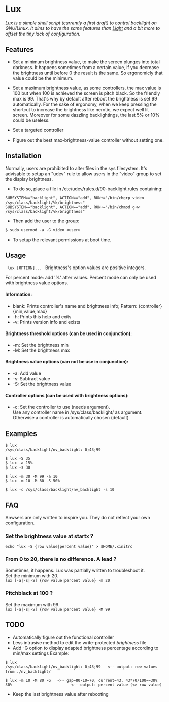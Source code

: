 Lux
===

*Lux is a simple shell script (currently a first draft) to control
backlight on GNU/Linux. It aims to have the same features than
[Light](https://github.com/haikarainen/light) and a bit more to offset the tiny
lack of configuration.*

## Features

* Set a minimum brightness value, to make the screen plunges into total darkness.
It happens sometimes from a certain value, if you decrease the brightness until
before 0 the result is the same. So ergonomicly that value could be the minimum.

* Set a maximum brightness value, as some controllers, the max value is 100 but
when 100 is achieved the screen is pitch black. So the friendly max is 99.
That's why by default after reboot the brightness is set 99 automatically.
For the sake of ergonomy, when we keep pressing the shortcut to increase
the brightness like nerotic, we expect well lit screen. Moreover for some
dazzling backlightings, the last 5% or 10% could be useless.

* Set a targeted controller

* Figure out the best max-brightness-value controller without setting one.

## Installation

Normally, users are prohibited to alter files in the sys filesystem. It's advisable to setup an "udev" rule to allow users in the "video" group to set the display brightness.

* To do so, place a file in /etc/udev/rules.d/90-backlight.rules containing:

```
SUBSYSTEM=="backlight", ACTION=="add", RUN+="/bin/chgrp video /sys/class/backlight/%k/brightness"
SUBSYSTEM=="backlight", ACTION=="add", RUN+="/bin/chmod g+w /sys/class/backlight/%k/brightness"
```

* Then add the user to the group:

```
$ sudo usermod -a -G video <user>
```

* To setup the relevant permissions at boot time.

## Usage
<code> lux [OPTION]... </code>
Brightness's option values are positive integers.

For percent mode: add '%' after values. Percent mode can only be used with
brightness value options.

#### Information:
* blank:	Prints controller's name and brightness info;
  Pattern: {controller} {min;value;max}
* -h:		Prints this help and exits
* -v:		Prints version info and exists

#### Brightness threshold options (can be used in conjunction):
* -m:		Set the brightness min
* -M:		Set the brightness max

#### Brightness value options (can not be use in conjunction):
* -a:		Add value
* -s:		Subtract value
* -S:		Set the brightness value

#### Controller options (can be used with brightness options):
* -c:		Set the controller to use (needs argument). <br />
  Use any controller name in /sys/class/backlight/ as argument.<br/>
  Otherwise a controller is automatically chosen (default)

## Examples
```
$ lux
/sys/class/backlight/nv_backlight: 0;43;99

$ lux -S 35
$ lux -a 15%
$ lux -s 30

$ lux -m 30 -M 99 -a 10
$ lux -m 10 -M 80 -S 50%

$ lux -c /sys/class/backlight/nv_backlight -s 10
```

## FAQ
Anwsers are only written to inspire you. They do not reflect your own configuration.

### Set the brightness value at startx ?
`echo "lux -S {row value|percent value}" > $HOME/.xinitrc`

### From 0 to 20, there is no difference. A lead ?
Sometimes, it happens. Lux was partially written to troubleshoot it.<br>
Set the minimum with 20.<br>
`lux [-a|-s|-S] {row value|percent value} -m 20`

### Pitchblack at 100 ?
Set the maximum with 99.<br>
`lux [-a|-s|-S] {row value|percent value} -M 99`


## TODO

* Automatically figure out the functional controller
* Less intrusive method to edit the write-protected *brightness* file
* Add -G option to display adapted brightness percentage according to min/max settings
Example:
```
$ lux
/sys/class/backlight/nv_backlight: 0;43;99   <-- output: row values from ./nv_backlight/

$ lux -m 10 -M 80 -G   <-- gap=80-10=70, current=43, 43*70/100~=30%
30%                          <-- output: percent value (<> row value)
```
* Keep the last brightness value after rebooting
